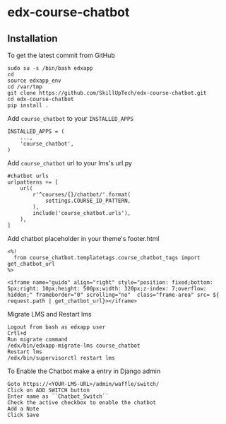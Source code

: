 # edx-course-chatbot

Installation
------------

To get the latest commit from GitHub
    
    sudo su -s /bin/bash edxapp
    cd
    source edxapp_env
    cd /var/tmp
    git clone https://github.com/SkillUpTech/edx-course-chatbot.git
    cd edx-course-chatbot
    pip install .
     
Add ``course_chatbot`` to your ``INSTALLED_APPS``


    INSTALLED_APPS = (
        ...,
        'course_chatbot',
    )

Add ``course_chatbot`` url to your lms's url.py

    #chatbot urls
    urlpatterns += [
        url(
            r'^courses/{}/chatbot/'.format(
                settings.COURSE_ID_PATTERN,
            ),
            include('course_chatbot.urls'),
        ),
    ]

Add chatbot placeholder in your theme's footer.html

    <%!
      from course_chatbot.templatetags.course_chatbot_tags import get_chatbot_url
    %>

    <iframe name="guido" align="right" style="position: fixed;bottom: 5px;right: 10px;height: 500px;width: 320px;z-index: 7;overflow: hidden;" frameborder="0" scrolling="no"  class="frame-area" src= ${ request.path | get_chatbot_url}></iframe>

Migrate LMS and Restart lms


    Logout from bash as edxapp user
    Crtl+d
    Run migrate command
    /edx/bin/edxapp-migrate-lms course_chatbot
    Restart lms
    /edx/bin/supervisorctl restart lms

To Enable the Chatbot make a entry in Django admin 


    Goto https://<YOUR-LMS-URL>/admin/waffle/switch/ 
    Click on ADD SWITCH button
    Enter name as ``Chatbot_Switch`` 
    Check the active checkbox to enable the chatbot
    Add a Note
    Click Save


